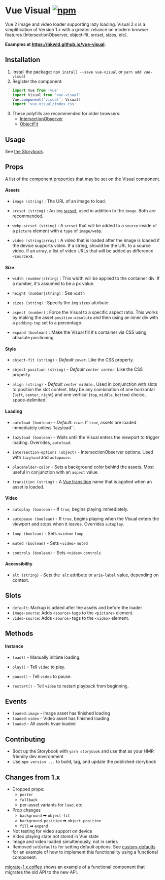 # Vue Visual [![npm](https://img.shields.io/npm/v/vue-visual.svg)](https://www.npmjs.com/package/vue-visual)

Vue 2 image and video loader supporting lazy loading.  Visual 2.x is a simplification of Version 1.x with a greater reliance on modern browser features (IntersectionObserver, object-fit, srcset, sizes, etc).


**Examples at https://bkwld.github.io/vue-visual.**


## Installation

1. Install the package: `npm install --save vue-visual` or `yarn add vue-visual`
2. Register the component:
	```js
	import Vue from 'vue'
	import Visual from 'vue-visual'
	Vue.component('visual', Visual)
	import 'vue-visual/index.css'
	```
3. These polyfills are recommended for older browsers:
	- [IntersectionObserver](https://github.com/w3c/IntersectionObserver/tree/master/polyfill)
	- [ObjectFit](https://github.com/constancecchen/object-fit-polyfill)


## Usage

See [the Storybook](https://bkwld.github.io/vue-visual).

## Props

A list of the [component properties](http://vuejs.org/v2/guide/components.html#Props) that may be set on the Visual component.


#### Assets

- `image (string)` : The URL of an image to load.

- `srcset (string)` : An `img` [srcset](https://developer.mozilla.org/en-US/docs/Web/HTML/Element/img#attr-srcset), used in addition to the `image`.  Both are recommended.

- `webp-srcset (string)` : A `srcset` that will be added to a `source` inside of a `picture` element with a `type` of `image/webp`.

- `video (string|array)` : A video that is loaded after the image is loaded if the device supports video. If a string, should be the URL to a source video.  If an array, a list of video URLs that will be added as difference `<source>`s.

#### Size

- `width (number|string)` : This width will be applied to the container div. If a number, it's assumed to be a px value.

- `height (number|string)` : See `width`

- `sizes (string)` : Specify the `img` `sizes` attribute.

- `aspect (number)` : Force the Visual to a specific aspect ratio.  This works by making the asset `position:absolute` and then using an inner div with a `padding-top` set to a percentage.

- `expand (boolean)` : Make the Visual fill it's container via CSS using absolute positioning.


#### Style

- `object-fit (string)` - *Default `cover`.* Like the CSS property.

- `object-position (string)` - *Default `center center`.*  Like the CSS property.

- `align (string)` - *Default `center middle`.*.  Used in conjunction with slots to position the slot content.  May be any combination of one horizontal (`left`, `center`, `right`) and one vertical (`top`, `middle`, `bottom`) choice, space-delimited.


#### Loading

- `autoload (boolean)` - *Default: `true`.*  If `true`, assets are loaded immediately unless `lazyload``.

- `lazyload (boolean)` - Waits until the Visual enters the viewport to trigger loading.  Overrides, `autoload`.

- `intersection-options (object)` - IntersectionObserver options. Used with `lazyload` and `autopause`.

- `placeholder-color` - Sets a background color behind the assets.  Most useful in conjunction with an `aspect` value.

- `transition (string)` -  A [Vue transition](http://vuejs.org/v2/guide/transitions.html) name that is applied when an asset is loaded.


#### Video

- `autoplay (boolean)` - If `true`, begins playing immediately.

- `autopause (boolean)` - If `true`, begins playing when the Visual enters the viewport and stops when it leaves.  Overrides `autoplay`.

- `loop (boolean)` - Sets `<video>` `loop`

- `muted (boolean)` - Sets `<video>` `muted`

- `controls (boolean)` - Sets `<video>` `controls`


#### Accessibility

- `alt (string)` - Sets the <img> `alt` attribute or `aria-label` value, depending on context.


## Slots

- `default`: Markup is added after the assets and before the loader
- `image-source`: Adds `<source>` tags to the `<picture>` element.
- `video-source`: Adds `<source>` tags to the `<video>` element.


## Methods

#### Instance

- `load()` - Manually initiate loading.

- `play()` - Tell `video` to play.

- `pause()` - Tell `video` to pause.

- `restart()` - Tell `video` to restart playback from beginning.

## Events

- `loaded:image` - Image asset has finished loading
- `loaded:video` - Video asset has finished loading
- `loaded` - All assets hvae loaded


## Contributing

- Boot up the Storybook with `yarn storybook` and use that as your HMR friendly dev environment
- Use `npm version ...` to build, tag, and update the poblished storybook

## Changes from 1.x

- Dropped props:
  - `poster`
  - `fallback`
  - per-asset variants for `load`, etc
- Prop changes
  - `background` ➡ `object-fit`
  - `background-position` ➡ `object-position`
  - `fill` ➡ `expand`
- Not testing for video support on device
- Video playing state not stored in Vue state
- Image and video loaded simultenously, not in series
- Removed `setDefaults` for setting default options.  See [custom-defaults](examples/custom-defaults.js) for an example of how to implement this functionality using a functional component.

[migrate-1.x.coffee](examples/migrate-1.x.coffee) shows an example of a functional component that migrates the old API to the new API.

